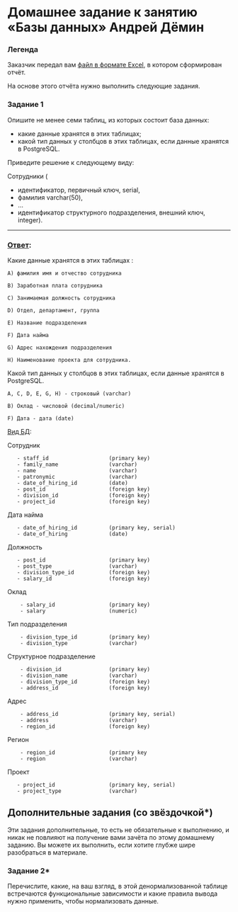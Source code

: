 # Домашнее задание к занятию «Базы данных» Андрей Дёмин

### Легенда

Заказчик передал вам [файл в формате Excel](https://github.com/netology-code/sdb-homeworks/blob/main/resources/hw-12-1.xlsx), в котором сформирован отчёт. 

На основе этого отчёта нужно выполнить следующие задания.

### Задание 1

Опишите не менее семи таблиц, из которых состоит база данных:

- какие данные хранятся в этих таблицах;
- какой тип данных у столбцов в этих таблицах, если данные хранятся в PostgreSQL.

Приведите решение к следующему виду:

Сотрудники (

- идентификатор, первичный ключ, serial,
- фамилия varchar(50),
- ...
- идентификатор структурного подразделения, внешний ключ, integer).

---

### <ins>Ответ</ins>:

Какие данные хранятся в этих таблицах :

```
A) фамилия имя и отчество сотрудника 

B) Заработная плата сотрудника

C) Занимаемая должность сотрудника

D) Отдел, департамент, группа

E) Название подразделения

F) Дата найма

G) Адрес нахождения подразделения

H) Наименование проекта для сотрудника.
```

Какой тип данных у столбцов в этих таблицах, если данные хранятся в PostgreSQL.

```
A, C, D, E, G, H) - строковый (varchar)

B) Оклад - числовой (decimal/numeric)

F) Дата - дата (date)
```

<ins>Вид БД</ins>:

Сотрудник
```
   - staff_id                   (primary key)
   - family_name                (varchar)
   - name                       (varchar)
   - patronymic                 (varchar)
   - date_of_hiring_id          (date)
   - post_id                    (foreign key)
   - division_id                (foreign key)
   - project_id                 (foreign key)
```
Дата найма
```
   - date_of_hiring_id          (primary key, serial)
   - date_of_hiring             (date)    
```
Должность
```
   - post_id                    (primary key)
   - post_type                  (varchar)    
   - division_type_id           (foreign key)
   - salary_id                  (foreign key)
```
Оклад
```
    - salary_id                 (primary key)
    - salary                    (numeric) 
```
Тип подразделения
```
    - division_type_id          (primary key)
    - division_type             (varchar)    
```    
Структурное подразделение
```
    - division_id               (primary key)
    - division_name             (varchar)
    - division_type_id          (foreign key)
    - address_id                (foreign key)
```    
Адрес
```
    - address_id                (primary key, serial)   
    - address                   (varchar)
    - region_id                 (foreign key)   
```    
Регион
```
    - region_id                 (primary key
    - region                    (varchar)
```

Проект
```
   - project_id                 (primary key, serial)
   - project_type               (varchar)
```

## Дополнительные задания (со звёздочкой*)
Эти задания дополнительные, то есть не обязательные к выполнению, и никак не повлияют на получение вами зачёта по этому домашнему заданию. Вы можете их выполнить, если хотите глубже шире разобраться в материале.

### Задание 2*

Перечислите, какие, на ваш взгляд, в этой денормализованной таблице встречаются функциональные зависимости и какие правила вывода нужно применить, чтобы нормализовать данные.
